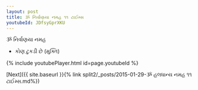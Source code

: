 ```yaml
---
layout: post
title: ૐ નિર્વાણયા નમહ ૧૧ ટાઈમ્સ
youtubeId: JDfsyGprXKU
---
```

 
 
 ૐ નિર્વાણયા નમહ  
 
 -  કોણ ટુકડી છે (મુક્તિ) 
 
  
 
  
 
 
 
 
 
 


{% include youtubePlayer.html id=page.youtubeId %}
 
[Next]({{ site.baseurl }}{% link  split2/_posts/2015-01-29-ૐ હલધાન્ય નમહ ૧૧ ટાઈમ્સ.md%})
 

